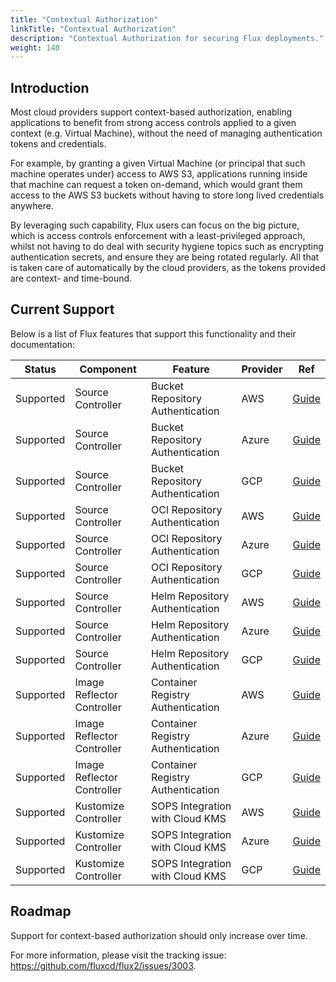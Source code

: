 ```yaml
---
title: "Contextual Authorization"
linkTitle: "Contextual Authorization"
description: "Contextual Authorization for securing Flux deployments."
weight: 140
---
```


## Introduction

Most cloud providers support context-based authorization, enabling applications
to benefit from strong access controls applied to a given context (e.g. Virtual
Machine), without the need of managing authentication tokens and credentials.

For example, by granting a given Virtual Machine (or principal that such machine
operates under) access to AWS S3, applications running inside that machine can
request a token on-demand, which would grant them access to the AWS S3 buckets
without having to store long lived credentials anywhere.

By leveraging such capability, Flux users can focus on the big picture, which is
access controls enforcement with a least-privileged approach, whilst not having to
do deal with security hygiene topics such as encrypting authentication secrets, and
ensure they are being rotated regularly.
All that is taken care of automatically by the cloud providers, as the tokens provided
are context- and time-bound.

## Current Support

Below is a list of Flux features that support this functionality and their documentation:

| Status    | Component                  | Feature                           | Provider | Ref                               |
|-----------|----------------------------|-----------------------------------|----------|-----------------------------------|
| Supported | Source Controller          | Bucket Repository Authentication  | AWS      | [Guide][AWS Buckets]              |
| Supported | Source Controller          | Bucket Repository Authentication  | Azure    | [Guide][Azure Buckets]            |
| Supported | Source Controller          | Bucket Repository Authentication  | GCP      | [Guide][GCP Buckets]              |
| Supported | Source Controller          | OCI Repository Authentication     | AWS      | [Guide][AWS OCI Repository]       |
| Supported | Source Controller          | OCI Repository Authentication     | Azure    | [Guide][Azure OCI Repository]     |
| Supported | Source Controller          | OCI Repository Authentication     | GCP      | [Guide][GCP OCI Repository]       |
| Supported | Source Controller          | Helm Repository Authentication    | AWS      | [Guide][AWS Helm Repository]      |
| Supported | Source Controller          | Helm Repository Authentication    | Azure    | [Guide][Azure Helm Repository]    |
| Supported | Source Controller          | Helm Repository Authentication    | GCP      | [Guide][GCP Helm Repository]      |
| Supported | Image Reflector Controller | Container Registry Authentication | AWS      | [Guide][AWS Container Registry]   |
| Supported | Image Reflector Controller | Container Registry Authentication | Azure    | [Guide][Azure Container Registry] |
| Supported | Image Reflector Controller | Container Registry Authentication | GCP      | [Guide][GCP Container Registry]   |
| Supported | Kustomize Controller       | SOPS Integration with Cloud KMS   | AWS      | [Guide][AWS KMS]                  |
| Supported | Kustomize Controller       | SOPS Integration with Cloud KMS   | Azure    | [Guide][Azure KMS]                |
| Supported | Kustomize Controller       | SOPS Integration with Cloud KMS   | GCP      | [Guide][GCP KMS]                  |

## Roadmap

Support for context-based authorization should only increase over time.

For more information, please visit the tracking issue: https://github.com/fluxcd/flux2/issues/3003.


[AWS Buckets]: /flux/components/source/buckets/#aws
[Azure Buckets]: /flux/components/source/buckets/#azure
[GCP Buckets]: /flux/components/source/buckets/#gcp
[AWS OCI Repository]: /flux/components/source/ocirepositories/#aws
[Azure OCI Repository]: /flux/components/source/ocirepositories/#azure
[GCP OCI Repository]: /flux/components/source/ocirepositories/#gcp
[AWS Helm Repository]: /flux/components/source/helmrepositories/#aws
[Azure Helm Repository]: /flux/components/source/helmrepositories/#azure
[GCP Helm Repository]: /flux/components/source/helmrepositories/#gcp
[AWS Container Registry]: /flux/components/image/imagerepositories/#aws
[Azure Container Registry]: /flux/components/image/imagerepositories/#azure
[GCP Container Registry]: /flux/components/image/imagerepositories/#gcp
[AWS KMS]: /flux/guides/mozilla-sops/#aws
[Azure KMS]: /flux/guides/mozilla-sops/#azure
[GCP KMS]: /flux/guides/mozilla-sops/#google-cloud
